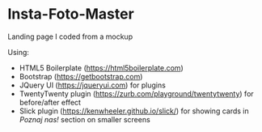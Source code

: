 # Insta-Foto-Master
Landing page I coded from a mockup

Using:
  * HTML5 Boilerplate (https://html5boilerplate.com)
  * Bootstrap (https://getbootstrap.com)
  * JQuery UI (https://jqueryui.com) for plugins
  * TwentyTwenty plugin (https://zurb.com/playground/twentytwenty) for before/after effect
  * Slick plugin (https://kenwheeler.github.io/slick/) for showing cards in _Poznaj nas!_ section on smaller screens
